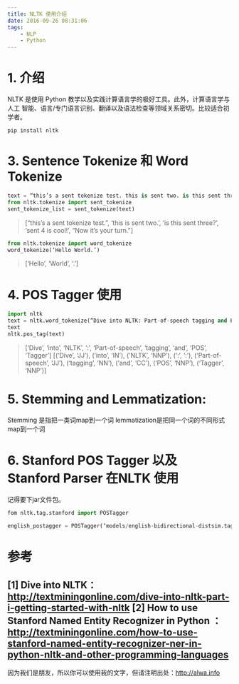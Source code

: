 ```yaml
---
title: NLTK 使用介绍
date: 2016-09-26 08:31:06
tags:
    - NLP
    - Python
---
```


# 1. 介绍
NLTK 是使用 Python 教学以及实践计算语言学的极好工具。此外，计算语言学与人工 智能、语言/专门语言识别、翻译以及语法检查等领域关系密切。比较适合初学者。
```
pip install nltk
```

<!--more-->

# 3. Sentence Tokenize 和 Word Tokenize
```python
text = “this’s a sent tokenize test. this is sent two. is this sent three? sent 4 is cool! Now it’s your turn.”
from nltk.tokenize import sent_tokenize
sent_tokenize_list = sent_tokenize(text)
```

> [“this’s a sent tokenize test.”, ‘this is sent two.’, ‘is this sent three?’, ‘sent 4 is cool!’, “Now it’s your turn."]

```python
from nltk.tokenize import word_tokenize
word_tokenize(‘Hello World.’)
```
> [‘Hello’, ‘World’, ‘.’]

# 4. POS Tagger 使用
```python
import nltk
text = nltk.word_tokenize(“Dive into NLTK: Part-of-speech tagging and POS Tagger”)
text
nltk.pos_tag(text)
```
> [‘Dive’, ‘into’, ‘NLTK’, ‘:’, ‘Part-of-speech’, ‘tagging’, ‘and’, ‘POS’, ‘Tagger’]
> [(‘Dive’, ‘JJ’), (‘into’, ‘IN’), (‘NLTK’, ‘NNP’), (‘:’, ‘:’), (‘Part-of-speech’, ‘JJ’), (‘tagging’, ‘NN’), (‘and’, ‘CC’), (‘POS’, ‘NNP’), (‘Tagger’, ‘NNP’)]

# 5. Stemming and Lemmatization:
Stemming 是指把一类词map到一个词
lemmatization是把同一个词的不同形式map到一个词

# 6. Stanford POS Tagger 以及 Stanford Parser 在NLTK 使用
记得要下jar文件包。
```python
fom nltk.tag.stanford import POSTagger

english_postagger = POSTagger(‘models/english-bidirectional-distsim.tagger’, ‘stanford-postagger.jar’
```

# 参考
[1] Dive into NLTK： http://textminingonline.com/dive-into-nltk-part-i-getting-started-with-nltk
[2] How to use Stanford Named Entity Recognizer in Python ：http://textminingonline.com/how-to-use-stanford-named-entity-recognizer-ner-in-python-nltk-and-other-programming-languages
----

因为我们是朋友，所以你可以使用我的文字，但请注明出处：http://alwa.info
